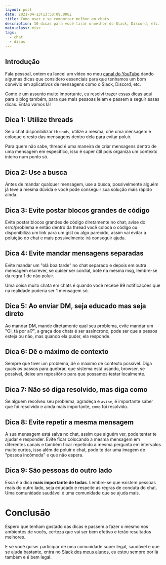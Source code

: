 ```yaml
---
layout: post
date: 2021-04-13T13:50:09.000Z
title: Como usar e se comportar melhor em chats
description: 10 dicas para você tirar o melhor do Slack, Discord, etc.
main-class: misc
tags:
  - chat
  - dicas
---
```


## Introdução

Fala pessoal, ontem eu lancei um vídeo no meu [canal do YouTube](https://www.youtube.com/watch?v=KBJiXB48lrE) dando algumas dicas que considero essenciais para que tenhamos um bom convívio em aplicativos de mensagens como o Slack, Discord, etc.

Como é um assunto muito importante, eu resolvi trazer essas dicas aqui para o blog também, para que mais pessoas leiam e passem a seguir essas dicas. Então vamos lá!

## Dica 1: Utilize threads

Se o chat disponibilizar `threads`, utilize a mesma, crie uma mensagem e coloque o resto das mensagens dentro dela para evitar poluir.

Para quem não sabe, thread é uma maneira de criar mensagens dentro de uma mensagem em específico, isso é super útil pois organiza um contexto inteiro num ponto só.

## Dica 2: Use a busca

Antes de mandar qualquer mensagem, use a busca, possivelmente alguém já teve a mesma dúvida e você pode conseguir sua solução mais rápido ainda.

## Dica 3: Evite postar blocos grandes de código

Evite postar blocos grandes de código diretamente no chat, avise do erro/problema e então dentro da thread você coloca o código ou disponibiliza um link para um gist ou algo parecido, assim vai evitar a poluição do chat e mais possivelmente irá conseguir ajuda.

## Dica 4: Evite mandar mensagens separadas

Evite mandar um "olá boa tarde" no chat separado e depois em outra mensagem escrever, se quiser ser cordial, bote na mesma msg, lembre-se da regra 1 de não poluir.

Uma coisa muito chata em chats é quando você recebe 99 notificações que na realidade poderia ser 1 mensagem só.

## Dica 5: Ao enviar DM, seja educado mas seja direto

Ao mandar DM, mande diretamente qual seu problema, evite mandar um "Oi, tá por aí?", a graça dos chats é ser assíncrono, pode ser que a pessoa esteja ou não, mas quando ela puder, ela responde.

## Dica 6: Dê o máximo de contexto

Sempre que tiver um problema, dê o máximo de contexto possível. Diga quais os passos para quebrar, que sistema está usando, browser, se possível, deixe um repositório para que possamos testar localmente.

## Dica 7: Não só diga resolvido, mas diga como

Se alguém resolveu seu problema, agradeça e `avise`, é importante saber que foi resolvido e ainda mais importante, `como` foi resolvido.

## Dica 8: Evite repetir a mesma mensagem

A sua mensagem está salva no chat, assim que alguém ver, pode tentar te ajudar e responder. Evite ficar colocando a mesma mensagem em diferentes canais e também ficar repetindo a mesma pergunta em intervalos muito curtos, isso além de poluir o chat, pode te dar uma imagem de "pessoa incômoda" e que não espera.

## Dica 9: São pessoas do outro lado

Essa é a dica **mais importante de todas**. Lembre-se que existem pessoas reais do outro lado, seja educado e respeite as regras de conduta do chat. Uma comunidade saudável é uma comunidade que se ajuda mais.

# Conclusão

Espero que tenham gostado das dicas e passem a fazer o mesmo nos ambientes de vocês, certeza que vai ser bem efetivo e terão resultados melhores.

E se você quiser participar de uma comunidade super legal, saudável e que se ajuda bastante, entra no [Slack dos meus alunos](https://bit.ly/slack-will), eu estou sempre por lá também e é bem legal.
